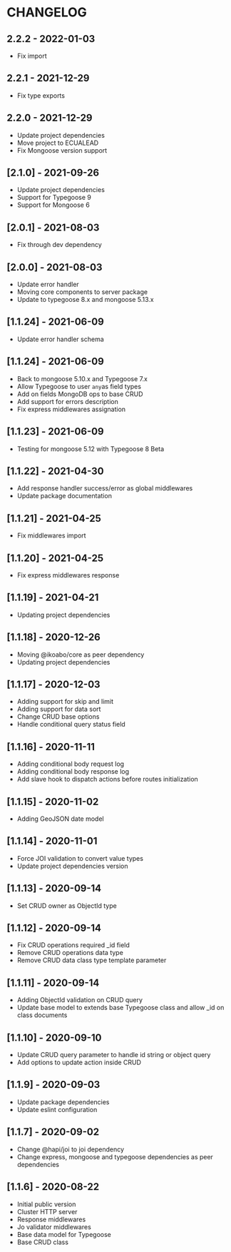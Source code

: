 # CHANGELOG

## 2.2.2 - 2022-01-03
- Fix import


## 2.2.1 - 2021-12-29
- Fix type exports

## 2.2.0 - 2021-12-29
- Update project dependencies
- Move project to ECUALEAD
- Fix Mongoose version support

## [2.1.0] - 2021-09-26
- Update project dependencies
- Support for Typegoose 9
- Support for Mongoose 6

## [2.0.1] - 2021-08-03
- Fix through dev dependency

## [2.0.0] - 2021-08-03
- Update error handler
- Moving core components to server package
- Update to typegoose 8.x and mongoose 5.13.x

## [1.1.24] - 2021-06-09

- Update error handler schema

## [1.1.24] - 2021-06-09

- Back to mongoose 5.10.x and Typegoose 7.x
- Allow Typegoose to user `any`as field types
- Add on fields MongoDB ops to base CRUD
- Add support for errors description
- Fix express middlewares assignation

## [1.1.23] - 2021-06-09

- Testing for mongoose 5.12 with Typegoose 8 Beta

## [1.1.22] - 2021-04-30

- Add response handler success/error as global middlewares
- Update package documentation

## [1.1.21] - 2021-04-25

- Fix middlewares import

## [1.1.20] - 2021-04-25

- Fix express middlewares response

## [1.1.19] - 2021-04-21

- Updating project dependencies

## [1.1.18] - 2020-12-26

- Moving @ikoabo/core as peer dependency
- Updating project dependencies

## [1.1.17] - 2020-12-03

- Adding support for skip and limit
- Adding support for data sort
- Change CRUD base options
- Handle conditional query status field

## [1.1.16] - 2020-11-11

- Adding conditional body request log
- Adding conditional body response log
- Add slave hook to dispatch actions before routes initialization

## [1.1.15] - 2020-11-02

- Adding GeoJSON date model

## [1.1.14] - 2020-11-01

- Force JOI validation to convert value types
- Update project dependencies version

## [1.1.13] - 2020-09-14

- Set CRUD owner as ObjectId type

## [1.1.12] - 2020-09-14

- Fix CRUD operations required \_id field
- Remove CRUD operations data type
- Remove CRUD data class type template parameter

## [1.1.11] - 2020-09-14

- Adding ObjectId validation on CRUD query
- Update base model to extends base Typegoose class and allow \_id on class documents

## [1.1.10] - 2020-09-10

- Update CRUD query parameter to handle id string or object query
- Add options to update action inside CRUD

## [1.1.9] - 2020-09-03

- Update package dependencies
- Update eslint configuration

## [1.1.7] - 2020-09-02

- Change @hapi/joi to joi dependency
- Change express, mongoose and typegoose dependencies as peer dependencies

## [1.1.6] - 2020-08-22

- Initial public version
- Cluster HTTP server
- Response middlewares
- Jo validator middlewares
- Base data model for Typegoose
- Base CRUD class

